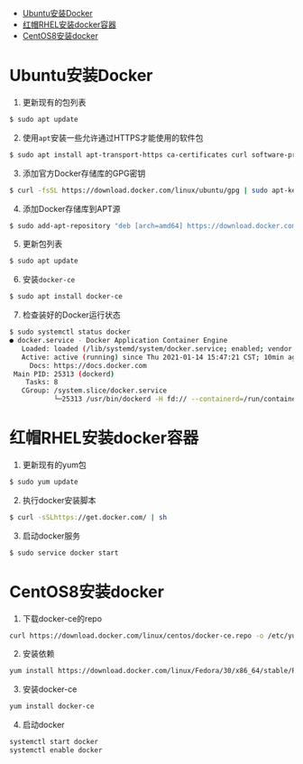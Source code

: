 <!-- TOC -->

- [Ubuntu安装Docker](#ubuntu安装docker)
- [红帽RHEL安装docker容器](#红帽rhel安装docker容器)
- [CentOS8安装docker](#centos8安装docker)

<!-- /TOC -->

# Ubuntu安装Docker
1. 更新现有的包列表

```bash
$ sudo apt update
```

2. 使用`apt`安装一些允许通过HTTPS才能使用的软件包

```bash
$ sudo apt install apt-transport-https ca-certificates curl software-properties-common
```

3. 添加官方Docker存储库的GPG密钥

```bash
$ curl -fsSL https://download.docker.com/linux/ubuntu/gpg | sudo apt-key add -
```

4. 添加Docker存储库到APT源

```bash
$ sudo add-apt-repository "deb [arch=amd64] https://download.docker.com/linux/ubuntu bionic stable"
```

5. 更新包列表

```bash
$ sudo apt update
```

6. 安装`docker-ce`

```bash
$ sudo apt install docker-ce
```

7. 检查装好的Docker运行状态

```bash
$ sudo systemctl status docker
● docker.service - Docker Application Container Engine
   Loaded: loaded (/lib/systemd/system/docker.service; enabled; vendor preset: enabled)
   Active: active (running) since Thu 2021-01-14 15:47:21 CST; 10min ago
     Docs: https://docs.docker.com
 Main PID: 25313 (dockerd)
    Tasks: 8
   CGroup: /system.slice/docker.service
           └─25313 /usr/bin/dockerd -H fd:// --containerd=/run/containerd/containerd.sock
```

# 红帽RHEL安装docker容器

1. 更新现有的yum包

```bash
$ sudo yum update
```

2. 执行docker安装脚本

```bash
$ curl -sSLhttps://get.docker.com/ | sh
```

3. 启动docker服务

```bash
$ sudo service docker start
```

# CentOS8安装docker

1. 下载docker-ce的repo

```bash
curl https://download.docker.com/linux/centos/docker-ce.repo -o /etc/yum.repos.d/docker-ce.repo
```

2. 安装依赖

```bash
yum install https://download.docker.com/linux/Fedora/30/x86_64/stable/Packages/containerd.io-1.2.6-3.3.fc30.x86_64.rpm
```

3. 安装docker-ce

```bash
yum install docker-ce
```

4. 启动docker

```bash
systemctl start docker
systemctl enable docker
```